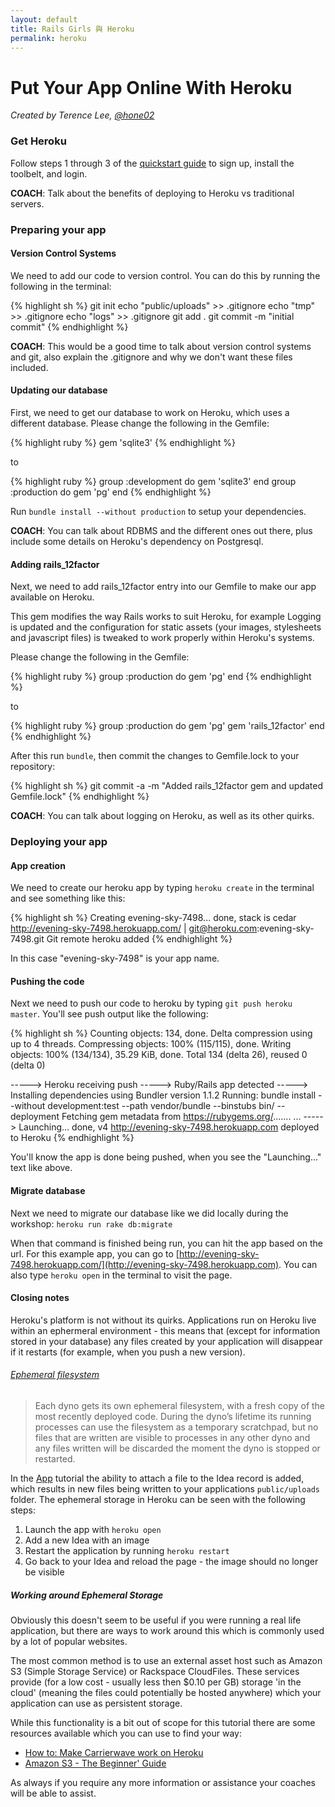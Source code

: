 ```yaml
---
layout: default
title: Rails Girls 與 Heroku
permalink: heroku
---
```


# Put Your App Online With Heroku

*Created by Terence Lee, [@hone02](https://twitter.com/hone02)*

### Get Heroku

Follow steps 1 through 3 of the [quickstart guide](https://devcenter.heroku.com/articles/quickstart) to sign up, install the toolbelt, and login.

__COACH__: Talk about the benefits of deploying to Heroku vs traditional servers.

### Preparing your app

#### Version Control Systems

We need to add our code to version control. You can do this by running the following in the terminal:

{% highlight sh %}
git init
echo "public/uploads" >> .gitignore
echo "tmp" >> .gitignore
echo "logs" >> .gitignore
git add .
git commit -m "initial commit"
{% endhighlight %}

__COACH__: This would be a good time to talk about version control systems and git, also explain the .gitignore and why we don't want these files included.

#### Updating our database

First, we need to get our database to work on Heroku, which uses a different database. Please change the following in the Gemfile:

{% highlight ruby %}
gem 'sqlite3'
{% endhighlight %}

to

{% highlight ruby %}
group :development do
  gem 'sqlite3'
end
group :production do
  gem 'pg'
end
{% endhighlight %}

Run `bundle install --without production` to setup your dependencies.

__COACH__: You can talk about RDBMS and the different ones out there, plus include some details on Heroku's dependency on Postgresql.

#### Adding rails\_12factor

Next, we need to add rails\_12factor entry into our Gemfile to make our app available on Heroku.

This gem modifies the way Rails works to suit Heroku, for example Logging is updated and the configuration for static assets (your images, stylesheets and javascript files) is tweaked to work properly within Heroku's systems.

Please change the following in the Gemfile:

{% highlight ruby %}
group :production do
  gem 'pg'
end
{% endhighlight %}

to

{% highlight ruby %}
group :production do
  gem 'pg'
  gem 'rails_12factor'
end
{% endhighlight %}

After this run `bundle`, then commit the changes to Gemfile.lock to your repository:

{% highlight sh %}
git commit -a -m "Added rails\_12factor gem and updated Gemfile.lock"
{% endhighlight %}

__COACH__: You can talk about logging on Heroku, as well as its other quirks.


### Deploying your app

#### App creation

We need to create our heroku app by typing `heroku create` in the terminal and see something like this:

{% highlight sh %}
Creating evening-sky-7498... done, stack is cedar
http://evening-sky-7498.herokuapp.com/ | git@heroku.com:evening-sky-7498.git
Git remote heroku added
{% endhighlight %}

In this case "evening-sky-7498" is your app name.

#### Pushing the code

Next we need to push our code to heroku by typing `git push heroku master`. You'll see push output like the following:

{% highlight sh %}
Counting objects: 134, done.
Delta compression using up to 4 threads.
Compressing objects: 100% (115/115), done.
Writing objects: 100% (134/134), 35.29 KiB, done.
Total 134 (delta 26), reused 0 (delta 0)

-----> Heroku receiving push
-----> Ruby/Rails app detected
-----> Installing dependencies using Bundler version 1.1.2
       Running: bundle install --without development:test --path vendor/bundle --binstubs bin/ --deployment
       Fetching gem metadata from https://rubygems.org/.......
...
-----> Launching... done, v4
       http://evening-sky-7498.herokuapp.com deployed to Heroku
{% endhighlight %}

You'll know the app is done being pushed, when you see the "Launching..." text like above.

#### Migrate database

Next we need to migrate our database like we did locally during the workshop: `heroku run rake db:migrate`

When that command is finished being run, you can hit the app based on the url. For this example app, you can go to [http://evening-sky-7498.herokuapp.com/](http://evening-sky-7498.herokuapp.com). You can also type `heroku open` in the terminal to visit the page.


#### Closing notes

Heroku's platform is not without its quirks. Applications run on Heroku live within an ephermeral environment - this means that (except for information stored in your database) any files created by your application will disappear if it restarts (for example, when you push a new version).

###### [Ephemeral filesystem](https://devcenter.heroku.com/articles/dynos#ephemeral-filesystem)
> Each dyno gets its own ephemeral filesystem, with a fresh copy of the most recently deployed code. During the dyno’s lifetime its running processes can use the filesystem as a temporary scratchpad, but no files that are written are visible to processes in any other dyno and any files written will be discarded the moment the dyno is stopped or restarted.

In the [App](/app) tutorial the ability to attach a file to the Idea record is added, which results in new files being written to your applications `public/uploads` folder. The ephemeral storage in Heroku can be seen with the following steps:

1. Launch the app with `heroku open`
2. Add a new Idea with an image
3. Restart the application by running `heroku restart`
4. Go back to your Idea and reload the page - the image should no longer be visible

##### Working around Ephemeral Storage

Obviously this doesn't seem to be useful if you were running a real life application, but there are ways to work around this which is commonly used by a lot of popular websites.

The most common method is to use an external asset host such as Amazon S3 (Simple Storage Service) or Rackspace CloudFiles. These services provide (for a low cost - usually less then $0.10 per GB) storage 'in the cloud' (meaning the files could potentially be hosted anywhere) which your application can use as persistent storage.

While this functionality is a bit out of scope for this tutorial there are some resources available which you can use to find your way:

* [How to: Make Carrierwave work on Heroku](https://github.com/carrierwaveuploader/carrierwave/wiki/How-to%3A-Make-Carrierwave-work-on-Heroku)
* [Amazon S3 - The Beginner' Guide](http://www.hongkiat.com/blog/amazon-s3-the-beginners-guide/)

As always if you require any more information or assistance your coaches will be able to assist.
